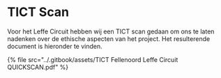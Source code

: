 # TICT Scan

Voor het Leffe Circuit hebben wij een TICT scan gedaan om ons te laten nadenken over de ethische aspecten van het project. Het resulterende document is hieronder te vinden.

{% file src="../.gitbook/assets/TICT Fellenoord Leffe Circuit QUICKSCAN.pdf" %}
